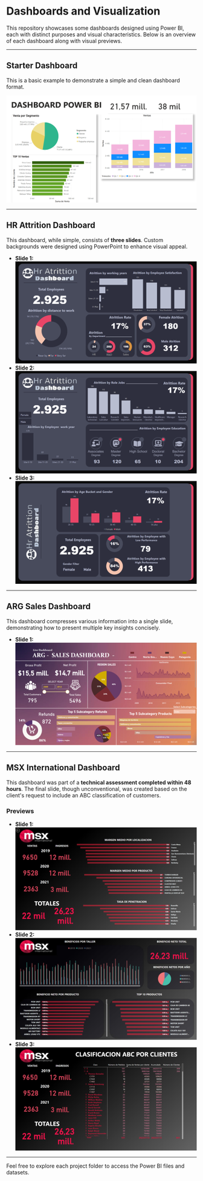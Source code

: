 # Dashboards and Visualization

This repository showcases some dashboards designed using Power BI, each with distinct purposes and visual characteristics. Below is an overview of each dashboard along with visual previews.

---

## Starter Dashboard
This is a basic example to demonstrate a simple and clean dashboard format.

[![Starter Dashboard](Starter%20Dashboard/screenshot/SimpleDashboard.png)](Starter%20Dashboard/screenshot/SimpleDashboard.png)

---

## HR Attrition Dashboard 
This dashboard, while simple, consists of **three slides**. Custom backgrounds were designed using PowerPoint to enhance visual appeal.

- **Slide 1:** [![HR Attrition Dashboard Slide 1](Hr%20Attrition%20Dashboard/screenshots/Main.png)](Hr%20Attrition%20Dashboard/screenshots/Main.png)
- **Slide 2:** [![HR Attrition Dashboard Slide 2](Hr%20Attrition%20Dashboard/screenshots/JobRole.png)](Hr%20Attrition%20Dashboard/screenshots/JobRole.png)
- **Slide 3:** [![HR Attrition Dashboard Slide 3](Hr%20Attrition%20Dashboard/screenshots/Agebucket.png)](Hr%20Attrition%20Dashboard/screenshots/AgeBucket.png)

---

## ARG Sales Dashboard
This dashboard compresses various information into a single slide, demonstrating how to present multiple key insights concisely.

- **Slide 1:** [![ARG Sales Dashboard](ARG%20Sales%20DashBoard/screenshot/ARG-Sales%20dashboard.png)](ARG%20Sales%20Dashboard/screenshot/ARG-Sales%20dashboard.png)

---

## MSX International Dashboard
This dashboard was part of a **technical assessment completed within 48 hours**. The final slide, though unconventional, was created based on the client's request to include an ABC classification of customers.

### Previews
- **Slide 1:** [![MSX Dashboard Slide 1](MSX%20international%20Dashboard/screenshots/MSX_dashboard1.png)](MSX%20international%20Dashboard/screenshots/MSX_dashboard1.png)
- **Slide 2:** [![MSX Dashboard Slide 2](MSX%20international%20Dashboard/screenshots/MSX_dashboard2.png)](MSX%20international%20Dashboard/screenshots/MSX_dashboard2.png)
- **Slide 3:** [![MSX Dashboard Slide 3](MSX%20international%20Dashboard/screenshots/MSX_dashboard3.png)](MSX%20international%20Dashboard/screenshots/MSX_dashboard3.png)

---

Feel free to explore each project folder to access the Power BI files and datasets.
